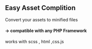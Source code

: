 <h2>Easy Asset Complition</h2>

<p>Convert your assets to minified files</p>

<h4>-> compatible with any PHP Framework </h4>

works with scss , html ,css.js
